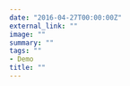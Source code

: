 ```yaml
---
date: "2016-04-27T00:00:00Z"
external_link: ""
image: ""
summary: ""
tags: ""
- Demo
title: ""
---
```

